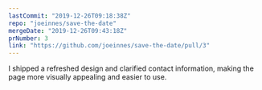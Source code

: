 ```yaml
---
lastCommit: "2019-12-26T09:18:38Z"
repo: "joeinnes/save-the-date"
mergeDate: "2019-12-26T09:43:18Z"
prNumber: 3
link: "https://github.com/joeinnes/save-the-date/pull/3"
---
```


I shipped a refreshed design and clarified contact information, making the page more visually appealing and easier to use.